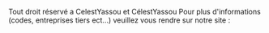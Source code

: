 Tout droit réservé a CelestYassou et CélestYassou
Pour plus d'informations (codes, entreprises tiers ect...) veuillez vous rendre sur notre site : 

